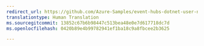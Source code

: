 ```yaml
---
redirect_url: https://github.com/Azure-Samples/event-hubs-dotnet-user-notifications
translationtype: Human Translation
ms.sourcegitcommit: 13852c67b6b98447c513bea48e0e7d617718dc7d
ms.openlocfilehash: 0420b89e4b99782941ef1ba18c9a8fbcee2b3625

---
```



<!--HONumber=Feb17_HO2-->


